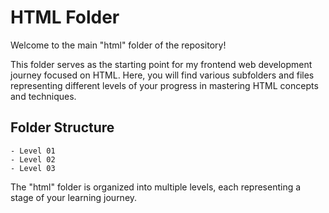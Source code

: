 # HTML Folder

Welcome to the main "html" folder of the repository!

This folder serves as the starting point for my frontend web development journey focused on HTML. Here, you will find various subfolders and files representing different levels of your progress in mastering HTML concepts and techniques.

## Folder Structure

    - Level 01
    - Level 02
    - Level 03

The "html" folder is organized into multiple levels, each representing a stage of your learning journey.

